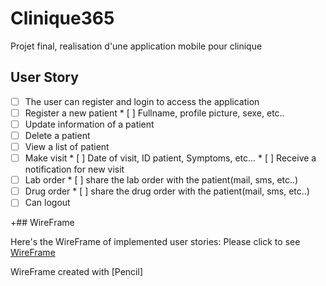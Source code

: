 # Clinique365

Projet final, realisation d'une application mobile pour clinique

##  User Story
* [ ]  The user can register and login to access the application
* [ ]  Register a new patient
       * [ ] Fullname, profile picture, sexe, etc..
* [ ]  Update information of a patient
* [ ]  Delete a patient
* [ ]  View a list of patient
* [ ]  Make visit
       * [ ] Date of visit, ID patient, Symptoms, etc...
       * [ ] Receive a notification for new visit
* [ ]  Lab order
       * [ ] share the lab order with the patient(mail, sms, etc..)
* [ ]  Drug order
       * [ ] share the drug order with the patient(mail, sms, etc..)    
* [ ]  Can logout

+## WireFrame 

Here's the WireFrame of implemented user stories:
Please click to see [WireFrame](http://htmlpreview.github.io/?https://github.com/Clinique365/ProjetFinal/blob/master/WireFrame/index.html) 

WireFrame created with [Pencil]
